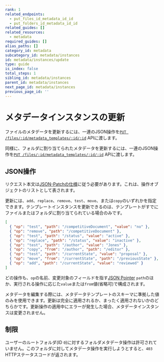 ```yaml
---
rank: 1
related_endpoints:
  - put_files_id_metadata_id_id
  - put_folders_id_metadata_id_id
related_guides: []
related_resources:
  - metadata
required_guides: []
alias_paths: []
category_id: metadata
subcategory_id: metadata/instances
id: metadata/instances/update
type: guide
is_index: false
total_steps: 1
sibling_id: metadata/instances
parent_id: metadata/instances
next_page_id: metadata/instances
previous_page_id: ''
---
```

# メタデータインスタンスの更新

ファイルのメタデータを更新するには、一連のJSON操作を[`PUT /files/:id/metadata_templates/:id/:id`][files_endpoint] APIに渡します。

<Samples id="put_files_id_metadata_id_id">

</Samples>

同様に、フォルダに割り当てられたメタデータを更新するには、一連のJSON操作を[`PUT /files/:id/metadata_templates/:id/:id`][folders_endpoint] APIに渡します。

<Samples id="put_folders_id_metadata_id_id">

</Samples>

## JSON操作

リクエスト本文は[JSON-Patchの仕様][jsonpatch]に従う必要があります。これは、操作オブジェクトのリストとして表されます。

更新には、`add`、`replace`、`remove`、`test`、`move`、または`copy`のいずれかを指定できます。テンプレートインスタンスを更新できるのは、テンプレートがすでにファイルまたはフォルダに割り当てられている場合のみです。

```json
[
  { "op": "test", "path": "/competitiveDocument", "value": "no" },
  { "op": "remove", "path": "/competitiveDocument" },
  { "op": "test", "path": "/status", "value": "active" },
  { "op": "replace", "path": "/status", "value": "inactive" },
  { "op": "test", "path": "/author", "value": "Jones" },
  { "op": "copy", "from": "/author", "path": "/editor" },
  { "op": "test", "path": "/currentState", "value": "proposal" },
  { "op": "move", "from": "/currentState", "path": "/previousState" },
  { "op": "add", "path": "/currentState", "value": "reviewed" }
]
```

どの操作も、`op`の名前、変更対象のフィールドを指す[JSON Pointer][pointer] `path`のほか、実行される操作に応じた`value`または`from`値(省略可)で構成されます。

<Message>

メタデータを編集する際には、メタデータテンプレートのスキーマに準拠した値のみを使用できます。更新は完全に適用されるか、まったく適用されないかのどちらかです。更新操作の適用中にエラーが発生した場合、メタデータインスタンスは変更されません。

</Message>

## 制限

ユーザーのルートフォルダ(ID `0`)に対するフォルダメタデータ操作は許可されていません。このフォルダに対してメタデータ操作を実行しようとすると、`403` HTTPステータスコードが返されます。

[files_endpoint]: e://put_files_id_metadata_id_id

[folders_endpoint]: e://put_folders_id_metadata_id_id

[jsonpatch]: https://tools.ietf.org/html/rfc6902

[pointer]: https://tools.ietf.org/html/rfc6901
